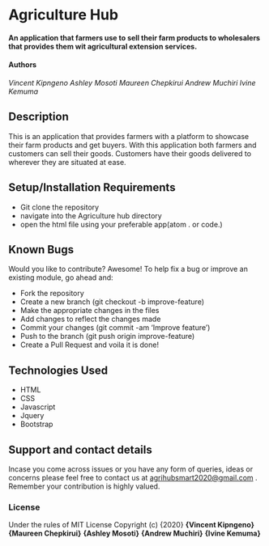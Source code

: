 # Agriculture Hub
#### An application that farmers use to sell their farm products to wholesalers that provides them wit agricultural extension services. 
#### Authors
*Vincent Kipngeno*
*Ashley Mosoti*
*Maureen Chepkirui*
*Andrew Muchiri*
*Ivine Kemuma*
## Description
This is an application that provides farmers with a platform to showcase their farm products and get buyers. With this application both farmers and customers can sell their goods. Customers have their goods delivered to wherever they are situated at ease.
## Setup/Installation Requirements
- Git clone the repository
- navigate into the Agriculture hub directory
- open the html file using your preferable app(atom . or code.)
## Known Bugs    
Would you like to contribute? Awesome! 
To help fix a bug or improve an existing module, go ahead and:

- Fork the repository
- Create a new branch (git checkout -b improve-feature)
- Make the appropriate changes in the files
- Add changes to reflect the changes made
- Commit your changes (git commit -am ‘Improve feature’)
- Push to the branch (git push origin improve-feature)
- Create a Pull Request and voila it is done!
## Technologies Used
- HTML
- CSS
- Javascript
- Jquery
- Bootstrap
## Support and contact details
Incase you come across issues or you have any form of queries, ideas or concerns please feel free to contact us at agrihubsmart2020@gmail.com . Remember your contribution is highly valued.
### License
Under the rules of MIT License
Copyright (c) {2020} **{Vincent Kipngeno}** **{Maureen Chepkirui}** **{Ashley Mosoti}** **{Andrew Muchiri}** **{Ivine Kemuma}**
  